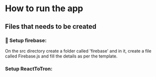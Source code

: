 # How to run the app  
  
## Files that needs to be created  

### 🚀 Setup firebase:
On the src directory create a folder called 'firebase' and in it, create a file called Firebase.js and fill the details as per the template.  
  

### Setup ReactToTron:
